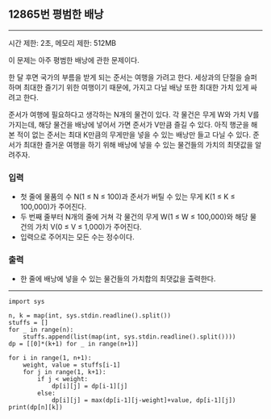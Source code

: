 ## 12865번 평범한 배낭

---

시간 제한: 2초, 메모리 제한: 512MB

이 문제는 아주 평범한 배낭에 관한 문제이다.

한 달 후면 국가의 부름을 받게 되는 준서는 여행을 가려고 한다. 세상과의 단절을 슬퍼하며 최대한 즐기기 위한 여행이기 때문에, 가지고 다닐 배낭 또한 최대한 가치 있게 싸려고 한다.

준서가 여행에 필요하다고 생각하는 N개의 물건이 있다. 각 물건은 무게 W와 가치 V를 가지는데, 해당 물건을 배낭에 넣어서 가면 준서가 V만큼 즐길 수 있다. 아직 행군을 해본 적이 없는 준서는 최대 K만큼의 무게만을 넣을 수 있는 배낭만 들고 다닐 수 있다. 준서가 최대한 즐거운 여행을 하기 위해 배낭에 넣을 수 있는 물건들의 가치의 최댓값을 알려주자.

### 입력

- 첫 줄에 물품의 수 N(1 ≤ N ≤ 100)과 준서가 버틸 수 있는 무게 K(1 ≤ K ≤ 100,000)가 주어진다. 
- 두 번째 줄부터 N개의 줄에 거쳐 각 물건의 무게 W(1 ≤ W ≤ 100,000)와 해당 물건의 가치 V(0 ≤ V ≤ 1,000)가 주어진다.
- 입력으로 주어지는 모든 수는 정수이다.

### 출력

- 한 줄에 배낭에 넣을 수 있는 물건들의 가치합의 최댓값을 출력한다.

---
~~~
import sys

n, k = map(int, sys.stdin.readline().split())
stuffs = []
for _ in range(n):
    stuffs.append(list(map(int, sys.stdin.readline().split())))
dp = [[0]*(k+1) for _ in range(n+1)]

for i in range(1, n+1):
    weight, value = stuffs[i-1]
    for j in range(1, k+1):
        if j < weight:
            dp[i][j] = dp[i-1][j]
        else:
            dp[i][j] = max(dp[i-1][j-weight]+value, dp[i-1][j])
print(dp[n][k])

~~~